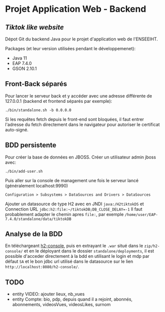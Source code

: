 # Projet Application Web - Backend
## _Tiktok like website_

Dépot Git du backend Java pour le projet d'application web de l'ENSEEIHT.

Packages (et leur version utilisées pendant le développemenet):
- Java 11
- EAP 7.4.0
- GSON 2.10.1


## Front-Back séparés
Pour lancer le serveur back et y accéder avec une adresse différente de 127.0.0.1 (backend et frontend séparés par exemple):
```console
./bin/standalone.sh -b 0.0.0.0
```
Si les requêtes fetch depuis le front-end sont bloquées, il faut entrer l'adresse du fetch directement dans le navigateur pour autoriser le certificat auto-signé.

## BDD persistente
Pour créer la base de données en JBOSS.
Créer un utilisateur admin jboss avec:
```console
./bin/add-user.sh
```
Puis aller sur la console de management une fois le serveur lancé (généralement localhost:9990)
```console
Configuration > Subsystems > DataSources and Drivers > DataSources
```
Ajouter un datasource de type H2 avec en JNDI `java:/H2tiktokDS` et Connection URL `jdbc:h2:file:~/tiktokDB;DB_CLOSE_DELAY=-1`
Il faut probablement adapter le chemin apres `file:`, par exemple `/home/user/EAP-7.4.0/standalone/data/tiktokDB`

## Analyse de la BDD
En téléchargeant [h2-console](https://developers.redhat.com/quickstarts/eap-archive/h2-console), puis en extrayant le `.war` situé dans le `zip/h2-console/` et en le déployant dans le dossier `standalone/deployments`, il est possible d'acceder directement à la bdd en utilisant le login et mdp par défaut `SA` et le bon jdbc url utilisé dans le datasource sur le lien `http://localhost:8080/h2-console/`.

## TODO
- entity VIDEO: ajouter lieux, nb_vues
- entity Compte: bio, pdp, depuis quand il a rejoint, abonnés, abonnements, videosVues, videosLikes, surnom
